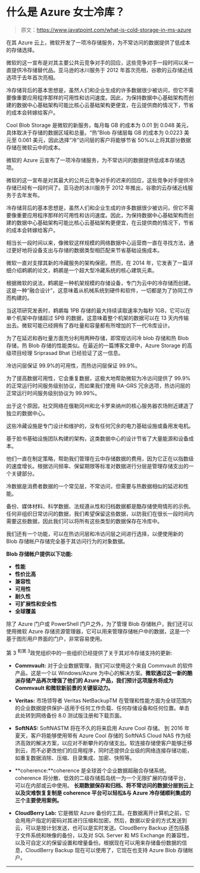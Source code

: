 # 什么是 Azure 女士冷库？

> 原文：<https://www.javatpoint.com/what-is-cold-storage-in-ms-azure>

在其 Azure 云上，微软开发了一项冷存储服务，为不常访问的数据提供了低成本的存储选择。

微软的这一宣布是对其主要公共云竞争对手的回应，这些竞争对手一段时间以来一直提供冷存储替代品。亚马逊的冰川服务于 2012 年首次亮相，谷歌的云存储近线选项于去年首次亮相。

冷存储背后的基本思想是，虽然人们和企业生成的许多数据很少被访问，但它不需要像重要应用程序那样的可用性和访问速度。因此，为保持数据中心基础架构而创建的数据中心基础架构可能比核心云基础架构更便宜，在云提供商的情况下，节省的成本会转嫁给客户。

Cool Blob Storage 是微软的新服务，每月每 GB 的成本为 0.01 到 0.048 美元，具体取决于存储的数据区域和总量。“热”Blob 存储层每 GB 的成本为 0.0223 美元至 0.061 美元，因此选择“冷”访问层的客户将能够节省 50%以上将其部分数据存储在微软云中的成本。

微软的 Azure 云宣布了一项冷存储服务，为不常访问的数据提供低成本存储选项。

微软的这一宣布是对其最大的公共云竞争对手的迟来的回应，这些竞争对手提供冷存储已经有一段时间了。亚马逊的冰川服务于 2012 年推出，谷歌的云存储近线服务于去年发布。

冷存储背后的基本思想是，虽然人们和企业生成的许多数据很少被访问，但它不需要像重要应用程序那样的可用性和访问速度。因此，为保持数据中心基础架构而创建的数据中心基础架构可能比核心云基础架构更便宜，在云提供商的情况下，节省的成本会转嫁给客户。

相当长一段时间以来，像微软这样规模的网络数据中心运营商一直在寻找方法，通过更好地将设备支出与存储的数据类型相匹配来节省基础设施成本。

微软一直对支撑其新的冷藏服务的架构保密。然而，在 2014 年，它发表了一篇详细介绍鹈鹕的论文，鹈鹕是一个超大型冷藏系统的核心建筑元素。

根据微软的说法，鹈鹕是一种机架规模的存储设备，专门为云中的冷存储而创建。这是一种“融合设计”，这意味着从机械系统到硬件和软件，一切都是为了协同工作而构建的。

当这项研究发表时，鹈鹕每 1PB 存储的最大持续读取速率为每秒 1GB，它可以在单个机架中存储超过 5PB 的数据，这意味着整个机架的数据可以在 13 天内传输出去。微软可能已经拥有了吞吐量和容量都有所增加的下一代冷库设计。

为了在延迟和吞吐量方面充分利用两种存储，即常规访问冷 blob 存储和热 Blob 存储，热 Blob 存储的性能类似。在最近的一篇博客文章中，Azure Storage 的高级项目经理 Sriprasad Bhat 已经验证了这一信息。

冷访问层保证 99.9%的可用性，而热访问层保证 99.9%。

为了提高数据可用性，它会重复数据，这极大地帮助微软为冷访问提供了 99.9%的正常运行时间服务级别协议，而如果我们使用 RA-GRS 冗余选项，热访问层的正常运行时间服务级别协议为 99.99%。

出于这个原因，社交网络在俄勒冈州和北卡罗来纳州的核心服务器农场附近建造了独立的数据中心。

这些冷藏设施是专门设计和维护的，没有任何冗余的电力基础设施或备用发电机。

基于脸书基础设施团队构建的架构，这类数据中心的设计节省了大量能源和设备成本。

他们一直在制定策略，帮助我们管理在云中存储数据的费用，因为它正在以指数级的速度增长。根据访问频率、保留期限等标准对数据进行分层是管理存储支出的一个关键部分。

冷数据是消费者数据的一个常见层，不常访问，但需要与热数据相似的延迟和性能。

备份、媒体材料、科学数据、法规遵从性和归档数据都是酷存储使用情形的示例。任何非组织日常访问的数据，我们希望保留这些数据，以防我们在很长一段时间内需要这些数据，因此我们可以将所有这些类型的数据保存在冷库中。

我们还有一个功能，可以在热访问层和冷访问层之间进行选择，以便使用新的 Blob 存储帐户存储完全基于其访问行为的对象数据。

**Blob 存储帐户提供以下功能:**

*   **性能**
*   **性价比高**
*   **兼容性**
*   **可用性**
*   **耐久性**
*   **可扩展性和安全性**
*   **全球覆盖**

除了 Azure 门户或 PowerShell 门户之外，为了管理 Blob 存储帐户，我们还可以使用微软 Azure 存储资源管理器，它可以用来管理存储帐户中的数据，这是一个基于图形用户界面的门户，非常容易使用。

第 3 <sup>和第 3</sup>政党组织中的一些组织已经提供了关于其对冷存储支持的更新:

*   **Commvault:** 对于企业数据管理，我们可以使用这个来自 Commvault 的软件产品，这是一个以 Windows/Azure 为中心的解决方案。**微软通过这一新的酷派存储产品再次增强了他们的 Azure 产品，我们预计这项服务将成为 Commvault 和微软新前景的关键驱动力。**
*   **Veritas:** 市场领导者 Veritas NetBackupTM 在管理和性能方面为全球范围内的企业数据提供保护-适用于任何工作负载、任何存储设备和任何位置。单击此处转到网络备份 8.0 测试版注册和下载页面。
*   **SoftNAS:** SoftNASTM 将在不久的将来启用 Azure Cool 存储。
    到 2016 年夏天，客户将能够使用带有 Azure Cool 存储的 SoftNAS Cloud NAS 作为经济高效的解决方案，以应对不断攀升的存储支出。软连接存储使客户能够迁移到云，而不必更改他们的应用程序，同时还提供企业级的网络连接存储功能，如重复数据消除、压缩、目录集成、加密、快照等。
*   **coherence:**coherence 是全球首个企业数据超融合存储系统。coherence 将分散、低效的二级存储孤岛统一为一个无限扩展的存储平台，可以在内部或云中使用。
    **长期数据保存和归档、将不常访问的数据分层到云上以及灾难恢复复制是 coherence 平台可以轻松&与 Azure 冷存储顺利集成的三个主要使用案例。**

*   **CloudBerry Lab:** 它是微软 Azure 备份的工具。在数据离开计算机之前，它会用用户指定的密码对其进行压缩和加密。然后，数据以安全的方式发送到云，可以是按计划发送，也可以是实时发送。CloudBerry Backup 还包括基于文件系统和映像的备份，以及对 SQL Server 和 MS Exchange 的兼容性，以及可自定义的保留设置和增量备份。根据现在可以用来存储备份数据的信息，CloudBerry Backup 现在可以使用了，它现在也支持 Azure Blob 存储帐户。

* * *